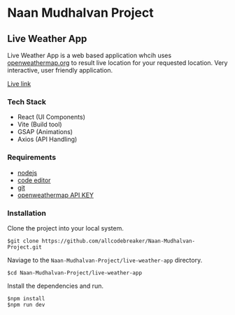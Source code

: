 # Naan Mudhalvan Project

## Live Weather App

Live Weather App is a web based application whcih uses [openweathermap.org](https://openweathermap.org/) to result live location for your requested location. Very interactive, user friendly application.

[Live link](https://naan-mudhalvan-project.onrender.com/)

### Tech Stack
- React (UI Components)
- Vite (Build tool)
- GSAP (Animations)
- Axios (API Handling)


### Requirements
- [nodejs](https://nodejs.org/en/download)
- [code editor](https://code.visualstudio.com/)
- [git](https://git-scm.com/)
- [openweathermap API KEY](https://openweathermap.org/)



### Installation

Clone the project into your local system.

    $git clone https://github.com/allcodebreaker/Naan-Mudhalvan-Project.git

Naviage to the `Naan-Mudhalvan-Project/live-weather-app` directory.

    $cd Naan-Mudhalvan-Project/live-weather-app

Install the dependencies and run.

    $npm install
    $npm run dev


